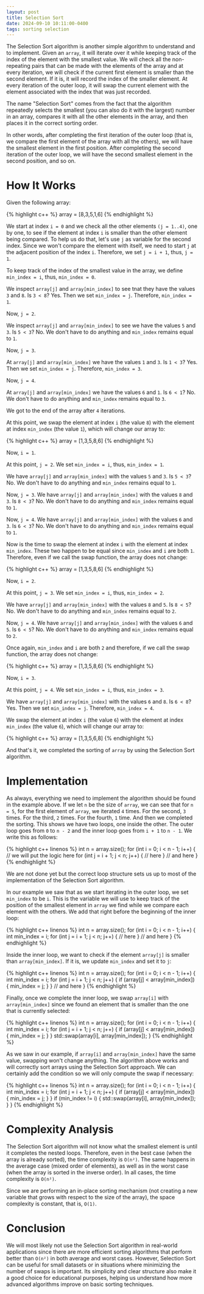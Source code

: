 ```yaml
---
layout: post
title: Selection Sort
date: 2024-09-10 10:11:00-0400
tags: sorting selection
---
```


The Selection Sort algorithm is another simple algorithm to understand and to implement. Given an `array`, it will iterate over it while keeping track of the index of the element with the smallest value. We will check all the non-repeating pairs that can be made with the elements of the array and at every iteration, we will check if the current first element is smaller than the second element. If it is, it will record the index of the smaller element. At every iteration of the outer loop, it will swap the current element with the element associated with the index that was just recorded. 

The name "Selection Sort" comes from the fact that the algorithm repeatedly selects the smallest (you can also do it with the largest) number in an array, compares it with all the other elements in the array, and then places it in the correct sorting order. 

In other words, after completing the first iteration of the outer loop (that is, we compare the first element of the array with all the others), we will have the smallest element in the first position. After completing the second iteration of the outer loop, we will have the second smallest element in the second position, and so on.

# How It Works

Given the following array:

{% highlight c++ %}
array = [8,3,5,1,6]
{% endhighlight %}

We start at index `i = 0` and we check all the other elements `(j = 1..4)`, one by one, to see if the element at index `i` is smaller than the other element being compared. To help us do that, let's use `j` as variable for the second index. Since we won't compare the element with itself, we need to start `j` at the adjacent position of the index `i`. Therefore, we set `j = i + 1`, thus, `j = 1`.

To keep track of the index of the smallest value in the array, we define `min_index = i`, thus, `min_index = 0`.

We inspect `array[j]` and `array[min_index]` to see tnat they have the values `3` and `8`. Is `3 < 8`? Yes. Then we set `min_index = j`. Therefore, `min_index = 1`. 

Now, `j = 2`.  

We inspect `array[j]` and `array[min_index]` to see we have the values `5` and `3`. Is `5 < 3`? No. We don't have to do anything and `min_index` remains equal to `1`.

Now, `j = 3`.  

At `array[j]` and `array[min_index]` we have the values `1` and `3`. Is `1 < 3`? Yes. Then we set `min_index = j`. Therefore, `min_index = 3`. 

Now, `j = 4`.  

At `array[j]` and `array[min_index]` we have the values `6` and `1`. Is `6 < 1`? No. We don't have to do anything and `min_index` remains equal to `3`.

We got to the end of the array after `4` iterations. 

At this point, we swap the element at index `i` (the value `8`) with the element at index `min_index` (the value `1`), which will change our array to:

{% highlight c++ %}
array = [1,3,5,8,6]
{% endhighlight %}

Now, `i = 1`.

At this point, `j = 2`. We set `min_index = i`, thus, `min_index = 1`.

We have `array[j]` and `array[min_index]` with the values `5` and `3`. Is `5 < 3`? No. We don't have to do anything and `min_index` remains equal to `1`.

Now, `j = 3`.  We have `array[j]` and `array[min_index]` with the values `8` and `3`. Is `8 < 3`? No. We don't have to do anything and `min_index` remains equal to `1`.

Now, `j = 4`.  We have `array[j]` and `array[min_index]` with the values `6` and `3`. Is `6 < 3`? No. We don't have to do anything and `min_index` remains equal to `1`.

Now is the time to swap the element at index `i` with the element at index `min_index`. These two happen to be equal since `min_index` and `i` are both `1`. Therefore, even if we call the swap function, the array does not change:

{% highlight c++ %}
array = [1,3,5,8,6]
{% endhighlight %}

Now, `i = 2`.

At this point, `j = 3`. We set `min_index = i`, thus, `min_index = 2`.

We have `array[j]` and `array[min_index]` with the values `8` and `5`. Is `8 < 5`? No. We don't have to do anything and `min_index` remains equal to `2`.

Now, `j = 4`.  We have `array[j]` and `array[min_index]` with the values `6` and `5`. Is `6 < 5`? No. We don't have to do anything and `min_index` remains equal to `2`.

Once again, `min_index` and `i` are both `2` and therefore, if we call the swap function, the array does not change:

{% highlight c++ %}
array = [1,3,5,8,6]
{% endhighlight %}

Now, `i = 3`.

At this point, `j = 4`. We set `min_index = i`, thus, `min_index = 3`.

We have `array[j]` and `array[min_index]` with the values `6` and `8`. Is `6 < 8`? Yes. Then we set `min_index = j`. Therefore, `min_index = 4`. 

We swap the element at index `i` (the value `6`) with the element at index `min_index` (the value `6`), which will change our array to:

{% highlight c++ %}
array = [1,3,5,6,8]
{% endhighlight %}

And that's it, we completed the sorting of `array` by using the Selection Sort algorithm.


# Implementation

As always, everything we need to implement the algorithm should be found in the example above. If we let `n` be the size of `array`, we can see that for `n = 5`, for the first element of `array`, we iterated `4` times. For the second, `3` times. For the third, `2` times. For the fourth, `1` time. And then we completed the sorting. This shows we have two loops, one inside the other. The outer loop goes from `0` to `n - 2` and the inner loop goes from `i + 1` to `n - 1`. We write this as follows:

{% highlight c++ linenos %}
int n = array.size();
for (int i = 0; i < n - 1; i++) {
    // we will put the logic here
    for (int j = i + 1; j < n; j++) {
        // here
    }
    // and here
}
{% endhighlight %}

We are not done yet but the correct loop structure sets us up to most of the implementation of the Selection Sort algorithm. 

In our example we saw that as we start iterating in the outer loop, we set `min_index` to be `i`. This is the variable we will use to keep track of the position of the smallest element in `array` we find while we compare each element with the others. We add that right before the beginning of the inner loop:

{% highlight c++ linenos %}
int n = array.size();
for (int i = 0; i < n - 1; i++) {
    int min_index = i;
    for (int j = i + 1; j < n; j++) {
        // here
    }
    // and here
}
{% endhighlight %}

Inside the inner loop, we want to check if the element `array[j]` is smaller than `array[min_index]`. If it is, we update `min_index` and set it to `j`:

{% highlight c++ linenos %}
int n = array.size();
for (int i = 0; i < n - 1; i++) {
    int min_index = i;
    for (int j = i + 1; j < n; j++) {
        if (array[j] < array[min_index]) {
            min_index = j;
        }
    }
    // and here
}
{% endhighlight %}

Finally, once we complete the inner loop, we swap `array[i]` with `array[min_index]` since we found an element that is smaller than the one that is currently selected:

{% highlight c++ linenos %}
int n = array.size();
for (int i = 0; i < n - 1; i++) {
    int min_index = i;
    for (int j = i + 1; j < n; j++) {
        if (array[j] < array[min_index]) {
            min_index = j;
        }
    }
    std::swap(array[i], array[min_index]);
}
{% endhighlight %}

As we saw in our example, if `array[i]` and `array[min_index]` have the same value, swapping won't change anything. The algorithm above works and will correctly sort arrays using the Selection Sort approach. We can certainly add the condition so we will only compute the swap if necessary:

{% highlight c++ linenos %}
int n = array.size();
for (int i = 0; i < n - 1; i++) {
    int min_index = i;
    for (int j = i + 1; j < n; j++) {
        if (array[j] < array[min_index]) {
            min_index = j;
        }
    }
    if (min_index != i) {
        std::swap(array[i], array[min_index]);
    }
}
{% endhighlight %}

# Complexity Analysis

The Selection Sort algorithm will not know what the smallest element is until it completes the nested loops. Therefore, even in the best case (when the array is already sorted), the time complexity is `O(n²)`. The same happens in the average case (mixed order of elements), as well as in the worst case (when the array is sorted in the inverse order). In all cases, the time complexity is `O(n²)`.

Since we are performing an in-place sorting mechanism (not creating a new variable that grows with respect to the size of the array), the space complexity is constant, that is, `O(1)`.

# Conclusion

We will most likely not use the Selection Sort algorithm in real-world applications since there are more efficient sorting algorithms that perform better than `O(n²)` in both average and worst cases. However, Selection Sort can be useful for small datasets or in situations where minimizing the number of swaps is important. Its simplicity and clear structure also make it a good choice for educational purposes, helping us understand how more advanced algorithms improve on basic sorting techniques.